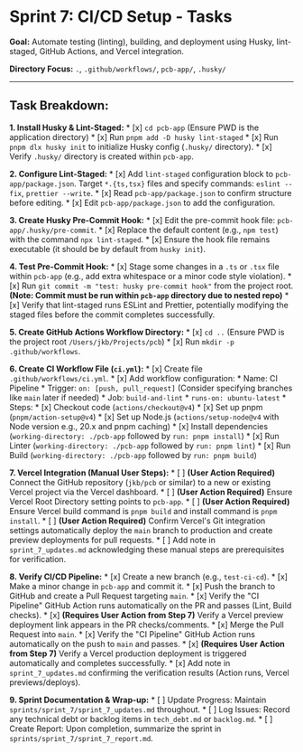 # Sprint 7: CI/CD Setup - Tasks

**Goal:** Automate testing (linting), building, and deployment using Husky, lint-staged, GitHub Actions, and Vercel integration.

**Directory Focus:** `.`, `.github/workflows/`, `pcb-app/`, `.husky/`

---

## Task Breakdown:

**1. Install Husky & Lint-Staged:**
    *   [x] `cd pcb-app` (Ensure PWD is the application directory)
    *   [x] Run `pnpm add -D husky lint-staged`
    *   [x] Run `pnpm dlx husky init` to initialize Husky config (`.husky/` directory).
    *   [x] Verify `.husky/` directory is created within `pcb-app`.

**2. Configure Lint-Staged:**
    *   [x] Add `lint-staged` configuration block to `pcb-app/package.json`. Target `*.{ts,tsx}` files and specify commands: `eslint --fix`, `prettier --write`.
    *   [x] Read `pcb-app/package.json` to confirm structure before editing.
    *   [x] Edit `pcb-app/package.json` to add the configuration.

**3. Create Husky Pre-Commit Hook:**
    *   [x] Edit the pre-commit hook file: `pcb-app/.husky/pre-commit`.
    *   [x] Replace the default content (e.g., `npm test`) with the command `npx lint-staged`.
    *   [x] Ensure the hook file remains executable (it should be by default from `husky init`).

**4. Test Pre-Commit Hook:**
    *   [x] Stage some changes in a `.ts` or `.tsx` file within `pcb-app` (e.g., add extra whitespace or a minor code style violation).
    *   [x] Run `git commit -m "test: husky pre-commit hook"` from the project root. **(Note: Commit must be run within `pcb-app` directory due to nested repo)**
    *   [x] Verify that lint-staged runs ESLint and Prettier, potentially modifying the staged files before the commit completes successfully.

**5. Create GitHub Actions Workflow Directory:**
    *   [x] `cd ..` (Ensure PWD is the project root `/Users/jkb/Projects/pcb`)
    *   [x] Run `mkdir -p .github/workflows`.

**6. Create CI Workflow File (`ci.yml`):**
    *   [x] Create file `.github/workflows/ci.yml`.
    *   [x] Add workflow configuration:
        *   Name: CI Pipeline
        *   Trigger: `on: [push, pull_request]` (Consider specifying branches like `main` later if needed)
        *   Job: `build-and-lint`
            *   `runs-on: ubuntu-latest`
            *   Steps:
                *   [x] Checkout code (`actions/checkout@v4`)
                *   [x] Set up pnpm (`pnpm/action-setup@v4`)
                *   [x] Set up Node.js (`actions/setup-node@v4` with Node version e.g., 20.x and pnpm caching)
                *   [x] Install dependencies (`working-directory: ./pcb-app` followed by `run: pnpm install`)
                *   [x] Run Linter (`working-directory: ./pcb-app` followed by `run: pnpm lint`)
                *   [x] Run Build (`working-directory: ./pcb-app` followed by `run: pnpm build`)

**7. Vercel Integration (Manual User Steps):**
    *   [ ] **(User Action Required)** Connect the GitHub repository (`jkb/pcb` or similar) to a new or existing Vercel project via the Vercel dashboard.
    *   [ ] **(User Action Required)** Ensure Vercel Root Directory setting points to `pcb-app`.
    *   [ ] **(User Action Required)** Ensure Vercel build command is `pnpm build` and install command is `pnpm install`.
    *   [ ] **(User Action Required)** Confirm Vercel's Git integration settings automatically deploy the `main` branch to production and create preview deployments for pull requests.
    *   [ ] Add note in `sprint_7_updates.md` acknowledging these manual steps are prerequisites for verification.

**8. Verify CI/CD Pipeline:**
    *   [x] Create a new branch (e.g., `test-ci-cd`).
    *   [x] Make a minor change in `pcb-app` and commit it.
    *   [x] Push the branch to GitHub and create a Pull Request targeting `main`.
    *   [x] Verify the "CI Pipeline" GitHub Action runs automatically on the PR and passes (Lint, Build checks).
    *   [x] **(Requires User Action from Step 7)** Verify a Vercel preview deployment link appears in the PR checks/comments.
    *   [x] Merge the Pull Request into `main`.
    *   [x] Verify the "CI Pipeline" GitHub Action runs automatically on the push to `main` and passes.
    *   [x] **(Requires User Action from Step 7)** Verify a Vercel production deployment is triggered automatically and completes successfully.
    *   [x] Add note in `sprint_7_updates.md` confirming the verification results (Action runs, Vercel previews/deploys).

**9. Sprint Documentation & Wrap-up:**
    *   [ ] Update Progress: Maintain `sprints/sprint_7/sprint_7_updates.md` throughout.
    *   [ ] Log Issues: Record any technical debt or backlog items in `tech_debt.md` or `backlog.md`.
    *   [ ] Create Report: Upon completion, summarize the sprint in `sprints/sprint_7/sprint_7_report.md`.
